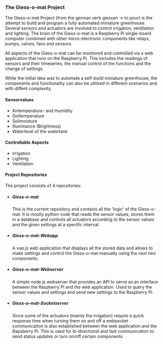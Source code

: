 ### The Giess-o-mat Project

The Giess-o-mat Project (from the german verb giessen -> to pour) is the attempt to build and program a fully automated miniature greenhouse. Several sensors and actuators are involved to control irrigation, ventilation and lighting. The brain of the Giess-o-mat is a Raspberry Pi single-board computer combined with other micro-electronic components like relays, pumps, valves, fans and sensors. 

All aspects of the Giess-o-mat can be monitored and controlled via a web application that runs on the Raspberry Pi. This includes the readings of sensors and their timeseries, the manual control of the functions and the change of settings. 

While the initial idea was to automate a self-build miniature greenhouse, the components and functionality can also be utilised in different scenarios and with diffent complexity. 

#### Sensorvalues

- Airtemperature- and Humidity
- Soiltemperature
- Soilmoisture
- Illuminance (Brightness)
- Waterlevel of the watertank

#### Controllable Aspects

- Irrigation
- Lighting
- Ventilation

#### Project Repositories

The project consists of 4 repositories:

- ##### Giess-o-mat
  This is the current repository and contains all the 'logic' of the Giess-o-mat. It is mostly python code that reads the sensor values, stores them in a database and controls all actuators according to the sensor values and the given settings at a specific interval.

- ##### Giess-o-mat-Webapp
  A vue.js web application that displays all the stored data and allows to make settings and control the Giess-o-mat manually using the next two components.
  
- ##### Giess-o-mat-Webserver
  A simple node.js webserver that provides an API to serve as an interface between the Raspberry Pi and the web application. Used to query the sensor values and settings and send new settings to the Raspberry Pi. 

- ##### Giess-o-mat-Socketserver
  Since some of the actuators (mainly the irrigation) require a quick response time when turning them on and off a websocket communication is also established between the web application and the Rapsberry Pi. This is used for bi-directional and fast communication to send status updates or turn on/off certain components.

